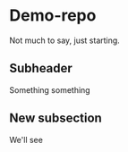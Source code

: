 # Demo-repo

Not much to say, just starting.

## Subheader

Something something

## New subsection

We'll see
